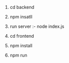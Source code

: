 1) cd backend
2) npm insatll
3) run server :- node index.js

4) cd frontend
5) npm install
6) npm run
   
